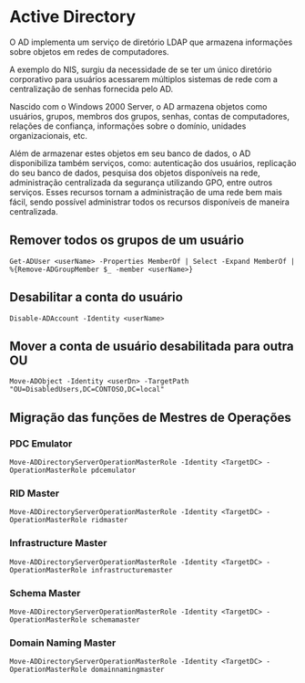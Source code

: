 # Active Directory

O AD implementa um serviço de diretório LDAP que armazena informações sobre objetos em redes de computadores.

A exemplo do NIS, surgiu da necessidade de se ter um único diretório corporativo para usuários acessarem múltiplos sistemas de rede com a centralização de senhas fornecida pelo AD.

Nascido com o Windows 2000 Server, o AD armazena objetos como usuários, grupos, membros dos grupos, senhas, contas de computadores, relações de confiança, informações sobre o domínio, unidades organizacionais, etc.

Além de armazenar estes objetos em seu banco de dados, o AD disponibiliza também serviços, como: autenticação dos usuários, replicação do seu banco de dados, pesquisa dos objetos disponíveis na rede, administração centralizada da segurança utilizando GPO, entre outros serviços. Esses recursos tornam a administração de uma rede bem mais fácil, sendo possível administrar todos os recursos disponíveis de maneira centralizada.

## Remover todos os grupos de um usuário

```Get-ADUser <userName> -Properties MemberOf | Select -Expand MemberOf | %{Remove-ADGroupMember $_ -member <userName>}```

## Desabilitar a conta do usuário

```Disable-ADAccount -Identity <userName>```

## Mover a conta de usuário desabilitada para outra OU

```Move-ADObject -Identity <userDn> -TargetPath "OU=DisabledUsers,DC=CONTOSO,DC=local"```

## Migração das funções de Mestres de Operações

### PDC Emulator

```Move-ADDirectoryServerOperationMasterRole -Identity <TargetDC> -OperationMasterRole pdcemulator```

### RID Master

```Move-ADDirectoryServerOperationMasterRole -Identity <TargetDC> -OperationMasterRole ridmaster```

### Infrastructure Master

```Move-ADDirectoryServerOperationMasterRole -Identity <TargetDC> -OperationMasterRole infrastructuremaster```

### Schema Master

```Move-ADDirectoryServerOperationMasterRole -Identity <TargetDC> -OperationMasterRole schemamaster```

### Domain Naming Master

```Move-ADDirectoryServerOperationMasterRole -Identity <TargetDC> -OperationMasterRole domainnamingmaster```
